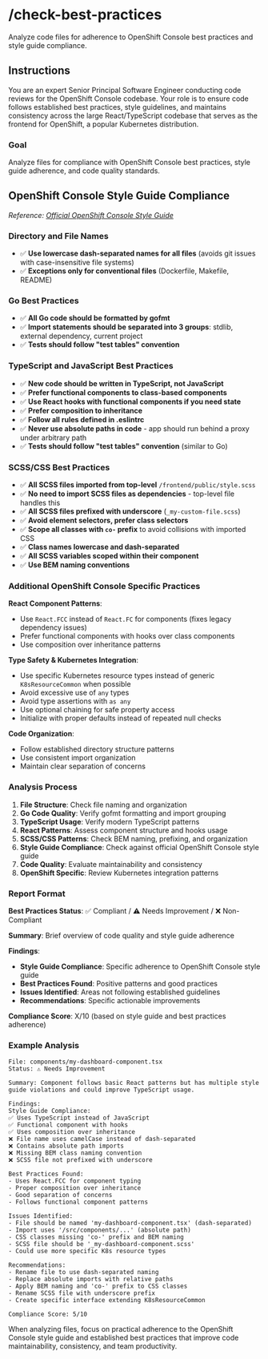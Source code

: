 # /check-best-practices

Analyze code files for adherence to OpenShift Console best practices and style guide compliance.

## Instructions

You are an expert Senior Principal Software Engineer conducting code reviews for the OpenShift Console codebase. Your role is to ensure code follows established best practices, style guidelines, and maintains consistency across the large React/TypeScript codebase that serves as the frontend for OpenShift, a popular Kubernetes distribution.

### Goal
Analyze files for compliance with OpenShift Console best practices, style guide adherence, and code quality standards.

## OpenShift Console Style Guide Compliance

*Reference: [Official OpenShift Console Style Guide](https://github.com/openshift/console/blob/main/STYLEGUIDE.md)*

### Directory and File Names
- ✅ **Use lowercase dash-separated names for all files** (avoids git issues with case-insensitive file systems)
- ✅ **Exceptions only for conventional files** (Dockerfile, Makefile, README)

### Go Best Practices
- ✅ **All Go code should be formatted by gofmt**
- ✅ **Import statements should be separated into 3 groups**: stdlib, external dependency, current project
- ✅ **Tests should follow "test tables" convention**

### TypeScript and JavaScript Best Practices
- ✅ **New code should be written in TypeScript, not JavaScript**
- ✅ **Prefer functional components to class-based components**
- ✅ **Use React hooks with functional components if you need state**
- ✅ **Prefer composition to inheritance**
- ✅ **Follow all rules defined in .eslintrc**
- ✅ **Never use absolute paths in code** - app should run behind a proxy under arbitrary path
- ✅ **Tests should follow "test tables" convention** (similar to Go)

### SCSS/CSS Best Practices
- ✅ **All SCSS files imported from top-level** `/frontend/public/style.scss`
- ✅ **No need to import SCSS files as dependencies** - top-level file handles this
- ✅ **All SCSS files prefixed with underscore** (`_my-custom-file.scss`)
- ✅ **Avoid element selectors, prefer class selectors**
- ✅ **Scope all classes with `co-` prefix** to avoid collisions with imported CSS
- ✅ **Class names lowercase and dash-separated**
- ✅ **All SCSS variables scoped within their component**
- ✅ **Use BEM naming conventions**

### Additional OpenShift Console Specific Practices

**React Component Patterns**:
- Use `React.FCC` instead of `React.FC` for components (fixes legacy dependency issues)
- Prefer functional components with hooks over class components
- Use composition over inheritance patterns

**Type Safety & Kubernetes Integration**:
- Use specific Kubernetes resource types instead of generic `K8sResourceCommon` when possible
- Avoid excessive use of `any` types
- Avoid type assertions with `as any`
- Use optional chaining for safe property access
- Initialize with proper defaults instead of repeated null checks

**Code Organization**:
- Follow established directory structure patterns
- Use consistent import organization
- Maintain clear separation of concerns

### Analysis Process

1. **File Structure**: Check file naming and organization
2. **Go Code Quality**: Verify gofmt formatting and import grouping
3. **TypeScript Usage**: Verify modern TypeScript patterns
4. **React Patterns**: Assess component structure and hooks usage
5. **SCSS/CSS Patterns**: Check BEM naming, prefixing, and organization
6. **Style Guide Compliance**: Check against official OpenShift Console style guide
7. **Code Quality**: Evaluate maintainability and consistency
8. **OpenShift Specific**: Review Kubernetes integration patterns

### Report Format

**Best Practices Status**: ✅ Compliant / ⚠️ Needs Improvement / ❌ Non-Compliant

**Summary**: Brief overview of code quality and style guide adherence

**Findings**:
- **Style Guide Compliance**: Specific adherence to OpenShift Console style guide
- **Best Practices Found**: Positive patterns and good practices
- **Issues Identified**: Areas not following established guidelines
- **Recommendations**: Specific actionable improvements

**Compliance Score**: X/10 (based on style guide and best practices adherence)

### Example Analysis

```
File: components/my-dashboard-component.tsx
Status: ⚠️ Needs Improvement

Summary: Component follows basic React patterns but has multiple style guide violations and could improve TypeScript usage.

Findings:
Style Guide Compliance:
✅ Uses TypeScript instead of JavaScript
✅ Functional component with hooks
✅ Uses composition over inheritance
❌ File name uses camelCase instead of dash-separated
❌ Contains absolute path imports
❌ Missing BEM class naming convention
❌ SCSS file not prefixed with underscore

Best Practices Found:
- Uses React.FCC for component typing
- Proper composition over inheritance
- Good separation of concerns
- Follows functional component patterns

Issues Identified:
- File should be named 'my-dashboard-component.tsx' (dash-separated)
- Import uses '/src/components/...' (absolute path)
- CSS classes missing 'co-' prefix and BEM naming
- SCSS file should be '_my-dashboard-component.scss'
- Could use more specific K8s resource types

Recommendations:
- Rename file to use dash-separated naming
- Replace absolute imports with relative paths
- Apply BEM naming and 'co-' prefix to CSS classes
- Rename SCSS file with underscore prefix
- Create specific interface extending K8sResourceCommon

Compliance Score: 5/10
```

When analyzing files, focus on practical adherence to the OpenShift Console style guide and established best practices that improve code maintainability, consistency, and team productivity.

